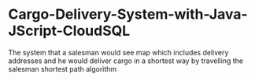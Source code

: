 # Cargo-Delivery-System-with-Java-JScript-CloudSQL
 The system that a salesman would see map which includes delivery addresses and he would deliver cargo in a shortest way by travelling the salesman shortest path algorithm
